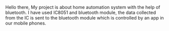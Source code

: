 Hello there,
My project is about home automation system with the help of bluetooth. I have used IC8051 and bluetooth module, the data collected from the IC is sent to the bluetooth module which is controlled by an app in our mobile phones.
